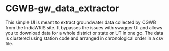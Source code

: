 # CGWB-gw_data_extractor
This simple UI is meant to extract groundwater data collected by CGWB from the IndiaWRIS site. It bypasses the issues with swagger UI and allows you to download data for a whole district or state or UT in one go. The data is clustered using station code and arranged in chronological order in a csv file. 
